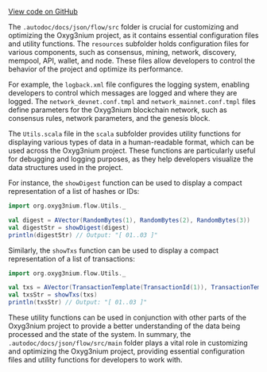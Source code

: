 [View code on GitHub](https://github.com/alephium/alephium/.autodoc/docs/json/flow)

The `.autodoc/docs/json/flow/src` folder is crucial for customizing and optimizing the Oxyg3nium project, as it contains essential configuration files and utility functions. The `resources` subfolder holds configuration files for various components, such as consensus, mining, network, discovery, mempool, API, wallet, and node. These files allow developers to control the behavior of the project and optimize its performance.

For example, the `logback.xml` file configures the logging system, enabling developers to control which messages are logged and where they are logged. The `network_devnet.conf.tmpl` and `network_mainnet.conf.tmpl` files define parameters for the Oxyg3nium blockchain network, such as consensus rules, network parameters, and the genesis block.

The `Utils.scala` file in the `scala` subfolder provides utility functions for displaying various types of data in a human-readable format, which can be used across the Oxyg3nium project. These functions are particularly useful for debugging and logging purposes, as they help developers visualize the data structures used in the project.

For instance, the `showDigest` function can be used to display a compact representation of a list of hashes or IDs:

```scala
import org.oxyg3nium.flow.Utils._

val digest = AVector(RandomBytes(1), RandomBytes(2), RandomBytes(3))
val digestStr = showDigest(digest)
println(digestStr) // Output: "[ 01..03 ]"
```

Similarly, the `showTxs` function can be used to display a compact representation of a list of transactions:

```scala
import org.oxyg3nium.flow.Utils._

val txs = AVector(TransactionTemplate(TransactionId(1)), TransactionTemplate(TransactionId(2)), TransactionTemplate(TransactionId(3)))
val txsStr = showTxs(txs)
println(txsStr) // Output: "[ 01..03 ]"
```

These utility functions can be used in conjunction with other parts of the Oxyg3nium project to provide a better understanding of the data being processed and the state of the system. In summary, the `.autodoc/docs/json/flow/src/main` folder plays a vital role in customizing and optimizing the Oxyg3nium project, providing essential configuration files and utility functions for developers to work with.
